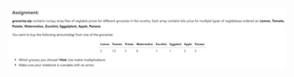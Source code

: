 ![Data Science Assignment](https://github.com/Sama-wahidee/DataScience_Assignment2/raw/main/DataScience_Assignment2.jpg)
